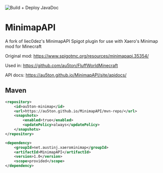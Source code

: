 ![Build + Deploy JavaDoc](https://github.com/au5ton/MinimapAPI/workflows/Build%20+%20Deploy%20JavaDoc/badge.svg)

# MinimapAPI
A fork of liec0dez's MinimapAPI Spigot plugin for use with Xaero's Minimap mod for Minecraft

Original mod: https://www.spigotmc.org/resources/minimapapi.35354/

Used in: https://github.com/au5ton/FluffWorldMinecraft

API docs: https://au5ton.github.io/MinimapAPI/site/apidocs/

## Maven
```xml
<repository>
    <id>au5ton-minimap</id>
    <url>https://au5ton.github.io/MinimapAPI/mvn-repo/</url>
    <snapshots>
        <enabled>true</enabled>
        <updatePolicy>always</updatePolicy>
    </snapshots>
</repository>
```

```xml
<dependency>
    <groupId>net.austinj.xaerominimap</groupId>
    <artifactId>MinimapAPI</artifactId>
    <version>1.0</version>
    <scope>provided</scope>
</dependency>
```